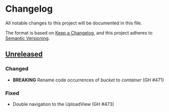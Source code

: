 # Changelog
All notable changes to this project will be documented in this file.

The format is based on [Keep a Changelog](https://keepachangelog.com/en/1.0.0/),
and this project adheres to [Semantic Versioning](https://semver.org/spec/v2.0.0.html).

## [Unreleased]

### Changed
- **BREAKING** Rename code occurrences of *bucket* to *container* (GH #471)

### Fixed
- Double navigation to the UploadView (GH #473)


[Unreleased]: https://github.com/CSCfi/swift-browser-ui/compare/1.1.0b8...devel